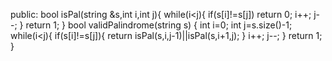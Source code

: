 public:
bool isPal(string &s,int i,int j){
while(i<j){
if(s[i]!=s[j])
return 0;
i++;
j--;
}
return 1;
}
bool validPalindrome(string s) {
int i=0;
int j=s.size()-1;
while(i<j){
if(s[i]!=s[j]){
return isPal(s,i,j-1)||isPal(s,i+1,j);
}
i++;
j--;
}
return 1;
}